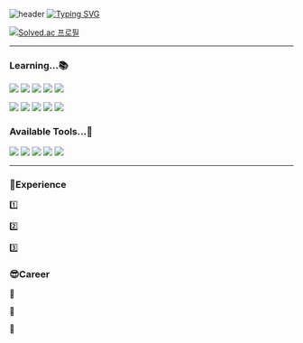 ![header](https://capsule-render.vercel.app/api?type=venom&text=YoungWoo's%20%GitHub!💻&height=300) 
[![Typing SVG](https://readme-typing-svg.demolab.com?font=Fira+Code&weight=600&pause=1000&width=435&lines=Welcome+to+my+GitHub)](https://git.io/typing-svg)


[![Solved.ac
프로필](http://mazassumnida.wtf/api/mini/generate_badge?boj=im0u0328)](https://solved.ac/im0u0328)

-----

### Learning...📚
<img src="https://img.shields.io/badge/react-%2361DAFB.svg?&style=for-the-badge&logo=react&logoColor=black" />  <img src="https://img.shields.io/badge/html5-%23E34F26.svg?&style=for-the-badge&logo=html5&logoColor=white" /> <img src="https://img.shields.io/badge/css3-%231572B6.svg?&style=for-the-badge&logo=css3&logoColor=white" />
<img src="https://img.shields.io/badge/typescript-%233178C6.svg?&style=for-the-badge&logo=typescript&logoColor=white" />
<img src="https://img.shields.io/badge/javascript-%23F7DF1E.svg?&style=for-the-badge&logo=javascript&logoColor=black" />

<img src="https://img.shields.io/badge/java-%23007396.svg?&style=for-the-badge&logo=java&logoColor=white" /> <img src="https://img.shields.io/badge/c-%23A8B9CC.svg?&style=for-the-badge&logo=c&logoColor=black" /> <img src="https://img.shields.io/badge/c%20sharp-%23239120.svg?&style=for-the-badge&logo=c%20sharp&logoColor=white" /> <img src="https://img.shields.io/badge/python-%233776AB.svg?&style=for-the-badge&logo=python&logoColor=white" /> <img src="https://img.shields.io/badge/mysql-%234479A1.svg?&style=for-the-badge&logo=mysql&logoColor=white" /> 

### Available Tools...🔧
<img src="https://img.shields.io/badge/visual%20studio%20code-%23007ACC.svg?&style=for-the-badge&logo=visual%20studio%20code&logoColor=white" /> 	<img src="https://img.shields.io/badge/visual%20studio-%235C2D91.svg?&style=for-the-badge&logo=visual%20studio&logoColor=white" /> <img src="https://img.shields.io/badge/eclipse%20ide-%232C2255.svg?&style=for-the-badge&logo=eclipse%20ide&logoColor=white" /> <img src="https://img.shields.io/badge/unity-%23000000.svg?&style=for-the-badge&logo=unity&logoColor=white" /> <img src="https://img.shields.io/badge/aseprite-%237D929E.svg?&style=for-the-badge&logo=aseprite&logoColor=white" />

-----
### 📃Experience

1️⃣

2️⃣

3️⃣

### 😎Career

🔸

🔸

🔸


